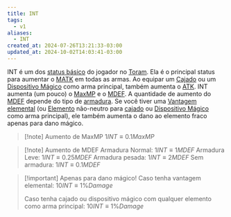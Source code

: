 ```yaml
---
title: INT
tags:
  - v1
aliases:
  - INT
created_at: 2024-07-26T13:21:33-03:00
updated_at: 2024-10-02T14:03:41-03:00
---
```


INT é um dos [status básico](../26/Toram_Status_basico.md) do jogador no [Toram](../../../../atomos/2024/07/26/Toram.md). Ela é o principal status para aumentar o [MATK](../../../../ideias/2024/07/10/Toram_MATK.md) em todas as armas. Ao equipar um [Cajado](../../../../entrada/2024/07/09/Toram_Staff.md) ou um [Dispositivo Mágico](../../../../entrada/2024/07/09/Toram_Magic_Device.md) como arma principal, também aumenta o [ATK](../../../../entrada/2024/07/09/Toram_ATK.md). INT aumenta (um pouco) o [MaxMP](../../../../ideias/2024/07/10/Toram_MaxMP.md)  e o [MDEF](../../../../ideias/2024/07/10/Toram_MDEF.md). A quantidade de aumento do [MDEF](../../../../ideias/2024/07/10/Toram_MDEF.md) depende do tipo de [armadura](../../../../ideias/2024/07/10/Toram_armadura.md). Se você tiver uma [Vantagem elemental](../../../../entrada/2024/07/12/Toram_vantagem_elemental.md) (ou [Elemento](../../../../ideias/2024/07/10/Toram_Elemento.md) não-neutro para [cajado](../../../../entrada/2024/07/09/Toram_Staff.md) ou [Dispositivo Mágico](../../../../entrada/2024/07/09/Toram_Magic_Device.md) como arma principal), ele também aumenta o dano ao elemento fraco apenas para dano mágico.

> [!note] Aumento de MaxMP
> $1 INT \equiv 0.1MaxMP$


> [!note] Aumento de MDEF
> Armadura Normal: $1 INT \equiv 1 MDEF$
> Armadura Leve: $1 INT \equiv 0.25 MDEF$
> Armadura pesada: $1 INT \equiv 2 MDEF$
> Sem armadura: $1 INT \equiv 0.1 MDEF$

> [!important] Apenas para dano mágico!
> Caso tenha vantagem elemental:
> $10 INT \equiv 1\% Damage$
> 
> Caso tenha cajado ou dispositivo mágico com qualquer elemento como arma principal:
> $10 INT \equiv 1\% Damage$

